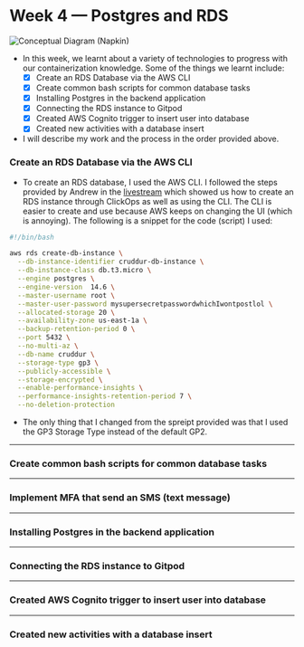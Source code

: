 # Week 4 — Postgres and RDS

![Conceptual Diagram (Napkin)](assets/AWS-Bootcamp_Banner.jpg)
- In this week, we learnt about a variety of technologies to progress with our containerization knowledge. Some of the things we learnt include: 
    - [X] Create an RDS Database via the AWS CLI
    - [X] Create common bash scripts for common database tasks
    - [X] Installing Postgres in the backend application
    - [X] Connecting the RDS instance to Gitpod
    - [X] Created AWS Cognito trigger to insert user into database
    - [X] Created new activities with a database insert

- I will describe my work and the process in the order provided above.

### Create an RDS Database via the AWS CLI
- To create an RDS database, I used the AWS CLI. I followed the steps provided by Andrew in the [livestream]() which showed us how to create an RDS instance through ClickOps as well as using the CLI. The CLI is easier to create and use because AWS keeps on changing the UI (which is annoying). The following is a snippet for the code (script) I used:

```bash
#!/bin/bash

aws rds create-db-instance \
  --db-instance-identifier cruddur-db-instance \
  --db-instance-class db.t3.micro \
  --engine postgres \
  --engine-version  14.6 \
  --master-username root \
  --master-user-password mysupersecretpasswordwhichIwontpostlol \
  --allocated-storage 20 \
  --availability-zone us-east-1a \
  --backup-retention-period 0 \
  --port 5432 \
  --no-multi-az \
  --db-name cruddur \
  --storage-type gp3 \
  --publicly-accessible \
  --storage-encrypted \
  --enable-performance-insights \
  --performance-insights-retention-period 7 \
  --no-deletion-protection
```
- The only thing that I changed from the spreipt provided was that I used the GP3 Storage Type instead of the default GP2.

----------------------

### Create common bash scripts for common database tasks

------------------------

### Implement MFA that send an SMS (text message)

------------------------

### Installing Postgres in the backend application

------------------------

### Connecting the RDS instance to Gitpod

------------------------

### Created AWS Cognito trigger to insert user into database

------------------------

### Created new activities with a database insert